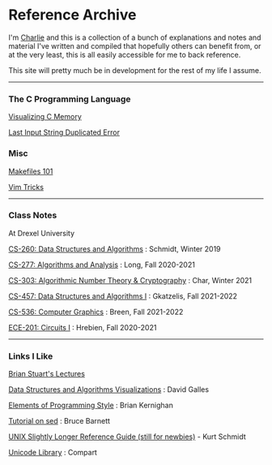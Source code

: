 # Reference Archive

I'm [Charlie](https://charlierose.dev) and
this is a collection of a bunch of explanations and notes and material I've
written and compiled that hopefully others can benefit from, or at the very
least, this is all easily accessible for me to back reference.

This site will pretty much be in development for the rest of my life I
assume.

---

### The C Programming Language

[Visualizing C Memory](visualizingc.html)

[Last Input String Duplicated Error](stringpointererr.html)


### Misc

[Makefiles 101](make.html)

[Vim Tricks](vimtricks.html)

---

### Class Notes

At Drexel University

[CS-260: Data Structures and Algorithms](cs260.pdf) : Schmidt, Winter 2019

[CS-277: Algorithms and Analysis](cs277.pdf) : Long, Fall 2020-2021

[CS-303: Algorithmic Number Theory & Cryptography](cs303.pdf) : Char, Winter 2021

[CS-457: Data Structures and Algorithms I](cs457.pdf) : Gkatzelis, Fall 2021-2022

[CS-536: Computer Graphics](cs536.pdf) : Breen, Fall 2021-2022

[ECE-201: Circuits I](ece201.pdf) : Hrebien, Fall 2020-2021

---

### Links I Like


[Brian Stuart's Lectures](https://www.cs.drexel.edu/~bls96/corona)

[Data Structures and Algorithms Visualizations](https://www.cs.usfca.edu/~galles/visualization/Algorithms.html) : David Galles

[Elements of Programming Style](https://youtu.be/8SUkrR7ZfTA) : Brian Kernighan

[Tutorial on sed](https://www.grymoire.com/Unix/Sed.html) : Bruce Barnett

[UNIX Slightly Longer Reference Guide (still for newbies)](https://www.cs.drexel.edu/~kschmidt/Ref/unix_reference.html) - Kurt Schmidt

[Unicode Library](https://www.compart.com/en/unicode/) : Compart


